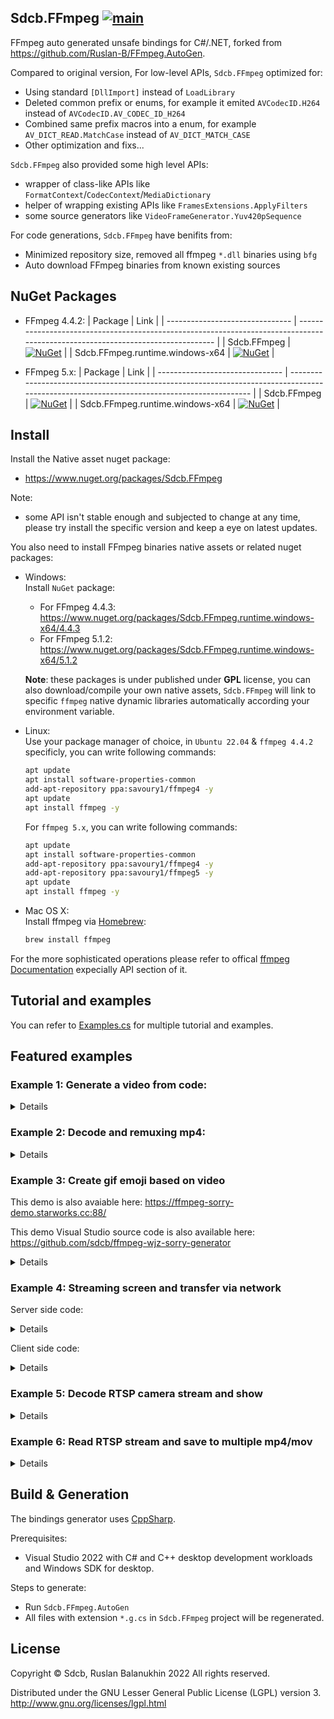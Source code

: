 ## Sdcb.FFmpeg [![main](https://github.com/sdcb/FFmpeg.AutoGen/actions/workflows/main.yml/badge.svg)](https://github.com/sdcb/FFmpeg.AutoGen/actions/workflows/main.yml)
FFmpeg auto generated unsafe bindings for C#/.NET, forked from https://github.com/Ruslan-B/FFmpeg.AutoGen.

Compared to original version, For low-level APIs, `Sdcb.FFmpeg` optimized for:
* Using standard `[DllImport]` instead of `LoadLibrary`
* Deleted common prefix or enums, for example it emited `AVCodecID.H264` instead of `AVCodecID.AV_CODEC_ID_H264`
* Combined same prefix macros into a enum, for example `AV_DICT_READ.MatchCase` instead of `AV_DICT_MATCH_CASE`
* Other optimization and fixs...

`Sdcb.FFmpeg` also provided some high level APIs:
* wrapper of class-like APIs like `FormatContext`/`CodecContext`/`MediaDictionary`
* helper of wrapping existing APIs like `FramesExtensions.ApplyFilters`
* some source generators like `VideoFrameGenerator.Yuv420pSequence`

For code generations, `Sdcb.FFmpeg` have benifits from:
* Minimized repository size, removed all ffmpeg `*.dll` binaries using `bfg`
* Auto download FFmpeg binaries from known existing sources

## NuGet Packages
* FFmpeg 4.4.2:
  | Package                         | Link                                                                                                                            |
  | ------------------------------- | ------------------------------------------------------------------------------------------------------------------------------- |
  | Sdcb.FFmpeg                     | [![NuGet](https://img.shields.io/badge/nuget-4.4.2-blue)](https://www.nuget.org/packages/Sdcb.FFmpeg/4.4.2)                     |
  | Sdcb.FFmpeg.runtime.windows-x64 | [![NuGet](https://img.shields.io/badge/nuget-4.4.3-blue)](https://www.nuget.org/packages/Sdcb.FFmpeg.runtime.windows-x64/4.4.3) |

* FFmpeg 5.x:
  | Package                         | Link                                                                                                                                       |
  | ------------------------------- | ------------------------------------------------------------------------------------------------------------------------------------------ |
  | Sdcb.FFmpeg                     | [![NuGet](https://img.shields.io/nuget/vpre/Sdcb.FFmpeg.svg?color=red)](https://nuget.org/packages/Sdcb.FFmpeg)                            |
  | Sdcb.FFmpeg.runtime.windows-x64 | [![NuGet](https://img.shields.io/nuget/v/Sdcb.FFmpeg.runtime.windows-x64.svg)](https://nuget.org/packages/Sdcb.FFmpeg.runtime.windows-x64) |


## Install

Install the Native asset nuget package:
* https://www.nuget.org/packages/Sdcb.FFmpeg

Note: 
* some API isn't stable enough and subjected to change at any time, please try install the specific version and keep a eye on latest updates.

You also need to install FFmpeg binaries native assets or related nuget packages:
- Windows:  
  Install `NuGet` package:
  * For FFmpeg 4.4.3: https://www.nuget.org/packages/Sdcb.FFmpeg.runtime.windows-x64/4.4.3
  * For FFmpeg 5.1.2: https://www.nuget.org/packages/Sdcb.FFmpeg.runtime.windows-x64/5.1.2

  **Note**: these packages is under published under **GPL** license, you can also download/compile your own native assets, `Sdcb.FFmpeg` will link to specific `ffmpeg` native dynamic libraries automatically according your environment variable.

- Linux:  
  Use your package manager of choice, in `Ubuntu 22.04` & `ffmpeg 4.4.2` specificly, you can write following commands:
  ```bash
  apt update
  apt install software-properties-common
  add-apt-repository ppa:savoury1/ffmpeg4 -y
  apt update
  apt install ffmpeg -y
  ```

  For `ffmpeg 5.x`, you can write following commands:
  ```bash
  apt update
  apt install software-properties-common
  add-apt-repository ppa:savoury1/ffmpeg4 -y
  add-apt-repository ppa:savoury1/ffmpeg5 -y
  apt update
  apt install ffmpeg -y
  ```

- Mac OS X:  
  Install ffmpeg via [Homebrew](https://formulae.brew.sh/formula/ffmpeg):
  ```bash
  brew install ffmpeg
  ```

For the more sophisticated operations please refer to offical [ffmpeg Documentation](https://www.ffmpeg.org/documentation.html) expecially API section of it.

## Tutorial and examples

You can refer to [Examples.cs](src/Sdcb.FFmpeg.Tests/Examples.cs) for multiple tutorial and examples.

## Featured examples

### Example 1: Generate a video from code:

<details>

```csharp
// this example is based on Sdcb.FFmpeg 5.1.2
FFmpegLogger.LogWriter = (level, msg) => Console.Write(msg);

using FormatContext fc = FormatContext.AllocOutput(formatName: "mp4");
fc.VideoCodec = Codec.CommonEncoders.Libx264;
MediaStream vstream = fc.NewStream(fc.VideoCodec);
using CodecContext vcodec = new CodecContext(fc.VideoCodec)
{
	Width = 800,
	Height = 600,
	TimeBase = new AVRational(1, 30),
	PixelFormat = AVPixelFormat.Yuv420p,
	Flags = AV_CODEC_FLAG.GlobalHeader, 
};
vcodec.Open(fc.VideoCodec);
vstream.Codecpar!.CopyFrom(vcodec);
vstream.TimeBase = vcodec.TimeBase;

string outputPath = Path.Combine(Environment.GetFolderPath(Environment.SpecialFolder.Desktop), "muxing.mp4");
fc.DumpFormat(streamIndex: 0, outputPath, isOutput: true);

using IOContext io = IOContext.OpenWrite(outputPath);
fc.Pb = io;
fc.WriteHeader();
VideoFrameGenerator.Yuv420pSequence(vcodec.Width, vcodec.Height, 600)
	.ConvertFrames(vcodec)
	.EncodeAllFrames(fc, null, vcodec)
	.WriteAll(fc);
fc.WriteTrailer();
```
</details>

### Example 2: Decode and remuxing mp4:

<details>

```csharp
// this example is based on Sdcb.FFmpeg 4.4.2
void A7r3VideoToWechat(string mp4Path)
{
	using FormatContext inFc = FormatContext.OpenInputUrl(mp4Path);
	inFc.LoadStreamInfo();

	// prepare input stream/codec
	MediaStream inAudioStream = inFc.GetAudioStream();
	using CodecContext audioDecoder = new(Codec.FindDecoderById(inAudioStream.Codecpar!.CodecId));
	audioDecoder.FillParameters(inAudioStream.Codecpar);
	audioDecoder.Open();
	audioDecoder.ChannelLayout = (ulong)ffmpeg.av_get_default_channel_layout(audioDecoder.Channels);

	MediaStream inVideoStream = inFc.GetVideoStream();
	using CodecContext videoDecoder = new(Codec.FindDecoderByName("h264_qsv"));
	videoDecoder.FillParameters(inVideoStream.Codecpar!);
	videoDecoder.Open();

	// dest file
	string destFile = Path.Combine(Path.GetDirectoryName(mp4Path)!, Path.GetFileNameWithoutExtension(mp4Path) + "_wechat.mp4");
	using FormatContext outFc = FormatContext.AllocOutput(fileName: destFile);

	// dest encoder and streams
	outFc.AudioCodec = Codec.CommonEncoders.AAC;
	MediaStream outAudioStream = outFc.NewStream(outFc.AudioCodec);
	using CodecContext audioEncoder = new(outFc.AudioCodec)
	{
		Channels = 1,
		SampleFormat = outFc.AudioCodec.Value.NegociateSampleFormat(AVSampleFormat.Fltp),
		SampleRate = outFc.AudioCodec.Value.NegociateSampleRates(48000),
		BitRate = 48000
	};
	audioEncoder.ChannelLayout = (ulong)ffmpeg.av_get_default_channel_layout(audioEncoder.Channels);
	audioEncoder.TimeBase = new AVRational(1, audioEncoder.SampleRate);
	audioEncoder.Open(outFc.AudioCodec);
	outAudioStream.Codecpar!.CopyFrom(audioEncoder);

	outFc.VideoCodec = Codec.FindEncoderByName("libx264");
	MediaStream outVideoStream = outFc.NewStream(outFc.VideoCodec);
	using VideoFilterContext vfilter = VideoFilterContext.Create(inVideoStream, "scale=1024:-1");
	using CodecContext videoEncoder = new(outFc.VideoCodec)
	{
		Flags = AV_CODEC_FLAG.GlobalHeader,
		ThreadCount = Environment.ProcessorCount, 
		ThreadType = ffmpeg.FF_THREAD_FRAME,
	};
	vfilter.ConfigureEncoder(videoEncoder);
	var dict = new MediaDictionary
	{
		["crf"] = "30",
		["preset"] = "veryslow"
	};
	videoEncoder.Open(outFc.VideoCodec, dict);
	dict.Dump();
	outVideoStream.Codecpar!.CopyFrom(videoEncoder);
	outVideoStream.TimeBase = videoEncoder.TimeBase;

	// begin write
	using IOContext io = IOContext.OpenWrite(destFile);
	outFc.Pb = io;
	outFc.WriteHeader();

	MediaThreadQueue<Frame> decodingQueue = inFc
		.ReadPackets(inVideoStream.Index, inAudioStream.Index)
		.DecodeAllPackets(inFc, audioDecoder, videoDecoder)
		.ToThreadQueue(cancellationToken: QueryCancelToken, boundedCapacity: 64);

	MediaThreadQueue<Packet> encodingQueue = decodingQueue.GetConsumingEnumerable()
		.ApplyVideoFilters(vfilter)
		.ConvertAllFrames(audioEncoder, videoEncoder)
		.AudioFifo(audioEncoder)
		.EncodeAllFrames(outFc, audioEncoder, videoEncoder)
		.ToThreadQueue(cancellationToken: QueryCancelToken);

	CancellationTokenSource end = new();
	QueryCancelToken.Register(() => end.Cancel());
	Dictionary<int, PtsDts> ptsDts = new();
	Task.Run(async () =>
	{
		double totalDuration = Math.Max(inVideoStream.GetDurationInSeconds(), inAudioStream.GetDurationInSeconds());
		try
		{
			while (!end.IsCancellationRequested)
			{
				Log();
				await Task.Delay(1000, end.Token);
			}
		}
		finally
		{
			Log();
		}

		void Log() => Console.WriteLine($"{GetStatusText()}, dec/enc queue: {decodingQueue.Count}/{encodingQueue.Count}");
		string GetStatusText() => $"{(outVideoStream.TimeBase * ptsDts.GetValueOrDefault(outVideoStream.Index, PtsDts.Default).Dts).ToDouble():F2} of {totalDuration:F2}";
	});
	encodingQueue.GetConsumingEnumerable()
		.RecordPtsDts(ptsDts)
		.WriteAll(outFc);
	end.Cancel();
	outFc.WriteTrailer();
}
```
</details>

### Example 3: Create gif emoji based on video

This demo is also avaiable here: https://ffmpeg-sorry-demo.starworks.cc:88/

This demo Visual Studio source code is also available here: https://github.com/sdcb/ffmpeg-wjz-sorry-generator

<details>

```csharp
// This example is initially written based on Sdcb.FFmpeg 4.4.3 + Vortice.Direct2D1
#nullable enable

void Main()
{
	FFmpegLogger.LogWriter = (level, msg) => Console.Write(msg);
	byte[] videoBytes = CreateGif(239, 239, timebase: new AVRational(1, 30), duration: new AVRational(1, 1), RenderOneFrame);
	File.WriteAllBytes(Path.Combine(Environment.GetFolderPath(Environment.SpecialFolder.Desktop), "muxing.gif"), videoBytes);
	Util.Image(videoBytes, Util.ScaleMode.Unscaled).Dump(videoBytes.Length.ToString());
}

static void RenderOneFrame(VideoTime time, ID2D1RenderTarget ctx, DxRes res)
{
	using IDWriteTextFormat font = res.DWriteFactory.CreateTextFormat("Consolas", 40.0f);
	ctx.Clear(Colors.Transparent);
	ctx.Transform = Matrix3x2.CreateRotation(time.Percent * MathF.PI * 2, new Vector2(ctx.Size.Width / 2, ctx.Size.Height / 2));
	using var layout = res.DWriteFactory.CreateTextLayout("Test1234!", font, int.MaxValue, int.MaxValue);
	ctx.DrawTextLayout(new Vector2(ctx.Size.Width / 2 - layout.Metrics.Width / 2, ctx.Size.Height / 2 - layout.Metrics.Height / 2), layout, res.GetColor(Colors.Red));
}

public static byte[] CreateGif(int width, int height, AVRational timebase, AVRational duration, FrameRendererDelegate frameRenderer)
{
    using FormatContext fc = FormatContext.AllocOutput(formatName: "gif");
    fc.VideoCodec = Codec.FindEncoderById(AVCodecID.Gif);
    MediaStream vstream = fc.NewStream(fc.VideoCodec);
    using CodecContext vcodec = new CodecContext(fc.VideoCodec)
    {
        Width = width,
        Height = height,
        TimeBase = timebase,
        PixelFormat = AVPixelFormat.Pal8,
    };
    vcodec.Open(fc.VideoCodec);
    vstream.Codecpar!.CopyFrom(vcodec);
    vstream.TimeBase = vcodec.TimeBase;

    using DynamicIOContext io = IOContext.OpenDynamic();
    fc.Pb = io;
    fc.WriteHeader();
	int frameCount = (int)Math.Ceiling(duration.ToDouble() / timebase.ToDouble());
    RenderAll(vcodec, frameRenderer, frameCount: frameCount)
		//.ConvertFrames(vcodec)
		.ApplyVideoFilters(timebase, AVPixelFormat.Pal8, $"scale=flags=lanczos,split[s0][s1];[s0]palettegen[p];[s1][p]paletteuse")
        .EncodeAllFrames(fc, null, vcodec)
        .WriteAll(fc);
    fc.WriteTrailer();
    return io.GetBuffer().ToArray();

	static IEnumerable<Frame> RenderAll(CodecContext codecCtx, FrameRendererDelegate frameRenderer, int frameCount)
	{
		using DxRes basic = new(codecCtx.Width, codecCtx.Height);
		using VideoFrameConverter frameConverter = new();
		using Frame rgbFrame = new Frame()
		{
			Width = codecCtx.Width,
			Height = codecCtx.Height,
			Format = (int)AVPixelFormat.Bgra
		};
		using Frame refFrame = new();

		for (int i = 0; i < frameCount; ++i)
		{
			ID2D1RenderTarget ctx = basic.RenderTarget;
			VideoTime time = new(i, TimeSpan.FromSeconds(1.0 * i * codecCtx.TimeBase.Num / codecCtx.TimeBase.Den), frameCount);
			ctx.BeginDraw();
			frameRenderer(time, ctx, basic);
			ctx.EndDraw();

			using (IWICBitmapLock bmpLock = basic.WicBmp.Lock(BitmapLockFlags.Read))
			{
				rgbFrame.Data._0 = bmpLock.Data.DataPointer;
				rgbFrame.Linesize[0] = bmpLock.Data.Pitch;
				refFrame.Ref(rgbFrame);
				yield return refFrame;
			}
		}
	}
}

public delegate void FrameRendererDelegate(VideoTime time, ID2D1RenderTarget ctx, DxRes res);

public record struct VideoTime(int Frame, TimeSpan Elapsed, int TotalFrame)
{
	public float Percent => 1.0f * Frame / TotalFrame;
}

public class DxRes : IDisposable
{
    public readonly IWICImagingFactory WicFactory = new IWICImagingFactory();
    public readonly ID2D1Factory2 D2dFactory = D2D1.D2D1CreateFactory<ID2D1Factory2>();
    public readonly IWICBitmap WicBmp;
    public readonly ID2D1RenderTarget RenderTarget;
    private readonly ID2D1SolidColorBrush DefaultColor;
    public readonly IDWriteFactory DWriteFactory = DWrite.DWriteCreateFactory<IDWriteFactory>();

    public DxRes(int width, int height)
    {
        WicBmp = WicFactory.CreateBitmap(width, height, Vortice.WIC.PixelFormat.Format32bppPBGRA, BitmapCreateCacheOption.CacheOnLoad);
        RenderTarget = D2dFactory.CreateWicBitmapRenderTarget(WicBmp, new RenderTargetProperties(new Vortice.DCommon.PixelFormat(Format.B8G8R8A8_UNorm, Vortice.DCommon.AlphaMode.Premultiplied)));
        DefaultColor = RenderTarget.CreateSolidColorBrush(Colors.CornflowerBlue);
    }

    public ID2D1SolidColorBrush GetColor(Color4 color)
	{
		DefaultColor.Color = color;
		return DefaultColor;
	}

	public void Dispose()
	{
		DefaultColor.Dispose();
		RenderTarget.Dispose();
		WicBmp.Dispose();
		D2dFactory.Dispose();
		WicFactory.Dispose();
		DWriteFactory.Dispose();
	}
}
```
</details>

### Example 4: Streaming screen and transfer via network

Server side code:

<details>

```csharp
// This example was initially written based on Sdcb.FFmpeg 4.4.3 & Sdcb.ScreenCapture
void Main()
{
	StartService(QueryCancelToken);
}

void StartService(CancellationToken cancellationToken = default)
{
	var tcpListener = new TcpListener(IPAddress.Any, 5555);
	cancellationToken.Register(() => tcpListener.Stop());
	tcpListener.Start();

	while (!cancellationToken.IsCancellationRequested)
	{
		TcpClient client = tcpListener.AcceptTcpClient();
		Task.Run(() => ServeClient(client, cancellationToken));
	}
}

void ServeClient(TcpClient tcpClient, CancellationToken cancellationToken = default)
{
	try
	{
		using var _ = tcpClient;
		using NetworkStream stream = tcpClient.GetStream();
		using BinaryWriter writer = new(stream);
		RectI screenSize = ScreenCapture.GetScreenSize(screenId: 0);
		RdpCodecParameter rcp = new(AVCodecID.H264, screenSize.Width, screenSize.Height, AVPixelFormat.Bgr0);

		using CodecContext cc = new(Codec.CommonEncoders.Libx264RGB)
		{
			Width = rcp.Width,
			Height = rcp.Height,
			PixelFormat = rcp.PixelFormat,
			TimeBase = new AVRational(1, 20),
		};
		cc.Open(null, new MediaDictionary
		{
			["crf"] = "30",
			["tune"] = "zerolatency",
			["preset"] = "veryfast"
		});

		writer.Write(rcp.ToArray());
		using Frame source = new();
		foreach (Packet packet in ScreenCapture
			.CaptureScreenFrames(screenId: 0)
			.ToBgraFrame()
			.ConvertFrames(cc)
			.EncodeFrames(cc))
		{
			if (cancellationToken.IsCancellationRequested)
			{
				break;
			}
			writer.Write(packet.Data.Length);
			writer.Write(packet.Data.AsSpan());
		}
	}
	catch (IOException ex)
	{
		// Unable to write data to the transport connection: 远程主机强迫关闭了一个现有的连接。.
		// Unable to write data to the transport connection: 你的主机中的软件中止了一个已建立的连接。
		ex.Dump();
	}
}

public class Filo<T> : IDisposable
{
	private T? Item { get; set; }
	private ManualResetEventSlim Notify { get; } = new ManualResetEventSlim();

	public void Update(T item)
	{
		Item = item;
		Notify.Set();
	}

	public IEnumerable<T> Consume(CancellationToken cancellationToken = default)
	{
		while (!cancellationToken.IsCancellationRequested)
		{
			Notify.Wait(cancellationToken);
			yield return Item!;
		}
	}

	public void Dispose() => Notify.Dispose();
}

public static class BgraFrameExtensions
{
	public static IEnumerable<Frame> ToBgraFrame(this IEnumerable<LockedBgraFrame> bgras)
	{
		using Frame frame = new Frame();
		foreach (LockedBgraFrame bgra in bgras)
		{
			frame.Width = bgra.Width;
			frame.Height = bgra.Height;
			frame.Format = (int)AVPixelFormat.Bgra;
			frame.Data[0] = bgra.DataPointer;
			frame.Linesize[0] = bgra.RowPitch;
			yield return frame;
		}
	}
}

record RdpCodecParameter(AVCodecID CodecId, int Width, int Height, AVPixelFormat PixelFormat)
{
	public byte[] ToArray()
	{
		byte[] data = new byte[16];
		Span<byte> span = data.AsSpan();
		BinaryPrimitives.WriteInt32LittleEndian(span, (int)CodecId);
		BinaryPrimitives.WriteInt32LittleEndian(span[4..], Width);
		BinaryPrimitives.WriteInt32LittleEndian(span[8..], Height);
		BinaryPrimitives.WriteInt32LittleEndian(span[12..], (int)PixelFormat);
		return data;
	}
}
```
</details>

Client side code:

<details>

```csharp
// This example was initially written based on Sdcb.FFmpeg 4.4.3 & FlysEngine.Desktop
#nullable enable

ManagedBgraFrame? managedFrame = null;
bool cancel = false;

unsafe void Main()
{
	using RenderWindow w = new();
	w.FormClosed += delegate { cancel = true; };
	Task decodingTask = Task.Run(() => DecodeThread(() => (3840, 2160)));

	w.Draw += (_, ctx) =>
	{
		ctx.Clear(Colors.CornflowerBlue);
		if (managedFrame == null) return;

		ManagedBgraFrame frame = managedFrame.Value;

		fixed (byte* ptr = frame.Data)
		{
			//new System.Drawing.Bitmap(frame.Width, frame.Height, frame.RowPitch, System.Drawing.Imaging.PixelFormat.Format32bppPArgb, (IntPtr)ptr).DumpUnscaled();
			BitmapProperties1 props = new(new PixelFormat(Format.B8G8R8A8_UNorm, Vortice.DCommon.AlphaMode.Premultiplied));
			using ID2D1Bitmap bmp = ctx.CreateBitmap(new SizeI(frame.Width, frame.Height), (IntPtr)ptr, frame.RowPitch, props);
			ctx.UnitMode = UnitMode.Dips;
			ctx.DrawBitmap(bmp, 1.0f, InterpolationMode.NearestNeighbor);
		}
	};
	RenderLoop.Run(w, () => w.Render(1, Vortice.DXGI.PresentFlags.None));
}

async Task DecodeThread(Func<(int width, int height)> sizeAccessor)
{
	using TcpClient client = new TcpClient();
	await client.ConnectAsync(IPAddress.Loopback, 5555);
	using NetworkStream stream = client.GetStream();

	using BinaryReader reader = new(stream);
	RdpCodecParameter rcp = RdpCodecParameter.FromSpan(reader.ReadBytes(16));

	using CodecContext cc = new(Codec.FindDecoderById(rcp.CodecId))
	{
		Width = rcp.Width,
		Height = rcp.Height,
		PixelFormat = rcp.PixelFormat,
	};
	cc.Open(null);

	foreach (var frame in reader
		.ReadPackets()
		.DecodePackets(cc)
		.ConvertVideoFrames(sizeAccessor, AVPixelFormat.Bgra)
		.ToManaged()
		)
	{
		if (cancel) break;
		managedFrame = frame;
	}
}


public static class FramesExtensions
{
	public static IEnumerable<ManagedBgraFrame> ToManaged(this IEnumerable<Frame> bgraFrames, bool unref = true)
	{
		foreach (Frame frame in bgraFrames)
		{
			int rowPitch = frame.Linesize[0];
			int length = rowPitch * frame.Height;
			byte[] buffer = new byte[length];
			Marshal.Copy(frame.Data._0, buffer, 0, length);
			ManagedBgraFrame managed = new(buffer, length, length / frame.Height);
			if (unref) frame.Unref();
			yield return managed;
		}
	}
}

public record struct ManagedBgraFrame(byte[] Data, int Length, int RowPitch)
{
	public int Width => RowPitch / BytePerPixel;
	public int Height => Length / RowPitch;

	public const int BytePerPixel = 4;
}


public static class ReadPacketExtensions
{
	public static IEnumerable<Packet> ReadPackets(this BinaryReader reader)
	{
		using Packet packet = new();
		while (true)
		{
			int packetSize = reader.ReadInt32();
			if (packetSize == 0) yield break;

			byte[] data = reader.ReadBytes(packetSize);
			GCHandle dataHandle = GCHandle.Alloc(data, GCHandleType.Pinned);
			try
			{
				packet.Data = new DataPointer(dataHandle.AddrOfPinnedObject(), packetSize);
				yield return packet;
			}
			finally
			{
				dataHandle.Free();
			}
		}
	}
}

record RdpCodecParameter(AVCodecID CodecId, int Width, int Height, AVPixelFormat PixelFormat)
{
	public static RdpCodecParameter FromSpan(ReadOnlySpan<byte> data)
	{
		return new RdpCodecParameter(
			CodecId: (AVCodecID)BinaryPrimitives.ReadInt32LittleEndian(data),
			Width: BinaryPrimitives.ReadInt32LittleEndian(data[4..]),
			Height: BinaryPrimitives.ReadInt32LittleEndian(data[8..]),
			PixelFormat: (AVPixelFormat)BinaryPrimitives.ReadInt32LittleEndian(data[12..]));
	}
}
```
</details>

### Example 5: Decode RTSP camera stream and show

<details>

```csharp
// This example was initially written using Sdcb.FFmpeg 4.4.3 & Vortice.Direct2D1
#nullable enable

FFmpegBmp? ffBmp = null;
FFmpegBmp? lastFFbmp = null;
FFmpegLogger.LogWriter = (level, msg) => Util.FixedFont(msg).Dump();
CancellationTokenSource cts = new ();

using RenderWindow w = new();
Task.Run(() => DecodeRTSP(Util.GetPassword("home-rtsp-ipc"), cts.Token));
w.Draw += (_, ctx) =>
{
	if (ffBmp == null) return;
	if (lastFFbmp == ffBmp) return;

	GCHandle handle = GCHandle.Alloc(ffBmp.Data, GCHandleType.Pinned);
	try
	{
		using ID2D1Bitmap bmp = ctx.CreateBitmap(new SizeI(ffBmp.Width, ffBmp.Height), handle.AddrOfPinnedObject(), ffBmp.RowPitch, new BitmapProperties(new Vortice.DCommon.PixelFormat(Format.B8G8R8A8_UNorm, Vortice.DCommon.AlphaMode.Premultiplied)));
		lastFFbmp = ffBmp;
		Size clientSize = ctx.Size;
		float top = (clientSize.Height - ffBmp.Height) / 2;
		ctx.Transform = Matrix3x2.CreateTranslation(0, top);
		ctx.DrawBitmap(bmp, 1.0f, InterpolationMode.Linear);
	}
	finally
	{
		handle.Free();
	}
};
w.FormClosing += delegate { cts.Cancel(); };
RenderLoop.Run(w, () => w.Render(1, Vortice.DXGI.PresentFlags.None));

void DecodeRTSP(string url, CancellationToken cancellationToken = default)
{
	using FormatContext fc = FormatContext.OpenInputUrl(url);
	fc.LoadStreamInfo();
	MediaStream videoStream = fc.GetVideoStream();
	
	using CodecContext videoDecoder = new CodecContext(Codec.FindDecoderByName("hevc_qsv"));
	videoDecoder.FillParameters(videoStream.Codecpar!);
	videoDecoder.Open();
	
	var dc = new DumpContainer().Dump();
	foreach (Frame frame in fc
		.ReadPackets(videoStream.Index)
		.DecodePackets(videoDecoder)
		.ConvertVideoFrames(() => new (w.ClientSize.Width, w.ClientSize.Width * videoDecoder.Height / videoDecoder.Width), AVPixelFormat.Bgr0))
	{
		if (cancellationToken.IsCancellationRequested) break;
		
		try
		{
			byte[] data = new byte[frame.Linesize[0] * frame.Height];
			Marshal.Copy(frame.Data._0, data, 0, data.Length);
			ffBmp = new FFmpegBmp(frame.Width, frame.Height, frame.Linesize[0], data);
		}
		finally
		{
			frame.Unref();
		}
	}
}

public record FFmpegBmp(int Width, int Height, int RowPitch, byte[] Data);
```
</details>

### Example 6: Read RTSP stream and save to multiple mp4/mov

<details>

```csharp
// The example was initially written using Sdcb.FFmpeg 4.4.3
FFmpegLogger.LogWriter = (level, msg) => Console.Write(Util.FixedFont(msg));

using FormatContext inFc = FormatContext.OpenInputUrl(Util.GetPassword("home-rtsp-ipc"));
inFc.LoadStreamInfo();
MediaStream inAudioStream = inFc.GetAudioStream();
MediaStream inVideoStream = inFc.GetVideoStream();
long gpts_v = 0, gpts_a = 0, gdts_v = 0, gdts_a = 0;

while (!QueryCancelToken.IsCancellationRequested)
{
	using FormatContext outFc = FormatContext.AllocOutput(formatName: "mov");
	string dir = Path.Combine(Environment.GetFolderPath(Environment.SpecialFolder.Desktop), "rtsp", DateTime.Now.ToString("yyyy-MM-dd"));
	Directory.CreateDirectory(dir.Dump());
	using IOContext io = IOContext.OpenWrite(Path.Combine(dir, $"{DateTime.Now:HHmmss}.mov"));
	outFc.Pb = io;

	MediaStream videoStream = outFc.NewStream(Codec.FindEncoderById(inVideoStream.Codecpar!.CodecId));
	videoStream.Codecpar!.CopyFrom(inVideoStream.Codecpar);
	videoStream.TimeBase = inVideoStream.RFrameRate.Inverse();
	videoStream.SampleAspectRatio = inVideoStream.SampleAspectRatio;

	MediaStream audioStream = outFc.NewStream(Codec.FindEncoderById(inAudioStream.Codecpar!.CodecId));
	audioStream.Codecpar!.CopyFrom(inAudioStream.Codecpar);
	audioStream.TimeBase = inAudioStream.TimeBase;
	audioStream.Codecpar.ChannelLayout = (ulong)ffmpeg.av_get_default_channel_layout(inAudioStream.Codecpar.Channels);

	outFc.WriteHeader();
	
	FilterPackets(inFc.ReadPackets(inAudioStream.Index, inVideoStream.Index), videoFrameCount: 60 * 20)
		.WriteAll(outFc);
	outFc.WriteTrailer();

	IEnumerable<Packet> FilterPackets(IEnumerable<Packet> packets, int videoFrameCount)
	{
		long pts_v = gpts_v, pts_a = gpts_a, dts_v = gdts_v, dts_a = gdts_a;
		long[] buffer = new long[200];
		long ithreshold = -1;
		int videoFrame = 0;

		foreach (Packet pkt in packets)
		{
			pkt.StreamIndex = pkt.StreamIndex == inAudioStream.Index ?
					audioStream.Index :
					videoStream.Index;
			if (pkt.StreamIndex == inAudioStream.Index)
			{
				// audio
				(gpts_a, gdts_a, pkt.Pts, pkt.Dts) = (pkt.Pts, pkt.Dts, pkt.Pts - pts_a, pkt.Dts - dts_a);
				pkt.RescaleTimestamp(inAudioStream.TimeBase, audioStream.TimeBase);
			}
			else
			{
				// video
				if (videoFrame < buffer.Length)
				{
					buffer[videoFrame] = pkt.Data.Length;
					ithreshold = -1;
				}
				else if (videoFrame == buffer.Length)
				{
					ithreshold = buffer.Order().ToArray()[buffer.Length / 2] * 4;
				}
				
				if (videoFrame >= videoFrameCount && pkt.Data.Length > ithreshold)
				{
					break;
				}

				(gpts_v, gdts_v, pkt.Pts, pkt.Dts) = (pkt.Pts, pkt.Dts, pkt.Pts - pts_v, pkt.Dts - dts_v);
				pkt.RescaleTimestamp(inVideoStream.TimeBase, videoStream.TimeBase);
				videoFrame++;
			}
			yield return pkt;
		}
	}
}
```
</details>

## Build & Generation

The bindings generator uses [CppSharp](https://github.com/mono/CppSharp).

Prerequisites:
 - Visual Studio 2022 with C# and C++ desktop development workloads and Windows SDK for desktop.

Steps to generate:
- Run ```Sdcb.FFmpeg.AutoGen```
- All files with extension ```*.g.cs```  in ```Sdcb.FFmpeg``` project will be regenerated.


## License

Copyright © Sdcb, Ruslan Balanukhin 2022
All rights reserved.

Distributed under the GNU Lesser General Public License (LGPL) version 3.  
http://www.gnu.org/licenses/lgpl.html
